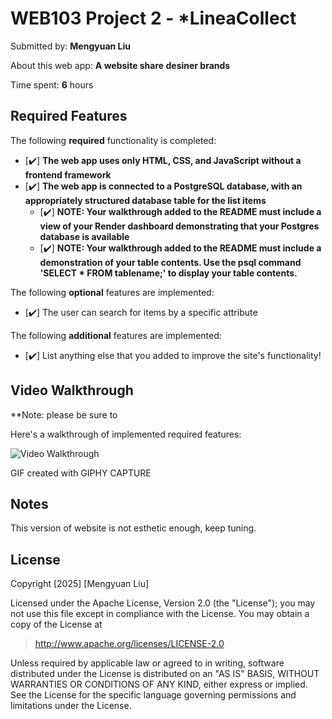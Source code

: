 # WEB103 Project 2 - *LineaCollect

Submitted by: **Mengyuan Liu**

About this web app: **A website share desiner brands**

Time spent: **6** hours

## Required Features

The following **required** functionality is completed:


<!-- Make sure to check off completed functionality below -->
- [✔️] **The web app uses only HTML, CSS, and JavaScript without a frontend framework**
- [✔️] **The web app is connected to a PostgreSQL database, with an appropriately structured database table for the list items**
  - [✔️] **NOTE: Your walkthrough added to the README must include a view of your Render dashboard demonstrating that your Postgres database is available**
  - [✔️]  **NOTE: Your walkthrough added to the README must include a demonstration of your table contents. Use the psql command 'SELECT * FROM tablename;' to display your table contents.**


The following **optional** features are implemented:

- [✔️] The user can search for items by a specific attribute

The following **additional** features are implemented:

- [✔️] List anything else that you added to improve the site's functionality!

## Video Walkthrough

**Note: please be sure to 

Here's a walkthrough of implemented required features:

<img src='https://lineacollect.s3.us-east-1.amazonaws.com/linea.gif' title='Video Walkthrough' width='' alt='Video Walkthrough' />

<!-- Replace this with whatever GIF tool you used! -->
GIF created with GIPHY CAPTURE
<!-- Recommended tools:
[Kap](https://getkap.co/) for macOS
[ScreenToGif](https://www.screentogif.com/) for Windows
[peek](https://github.com/phw/peek) for Linux. -->

## Notes

This version of website is not esthetic enough, keep tuning.

## License

Copyright [2025] [Mengyuan Liu]

Licensed under the Apache License, Version 2.0 (the "License"); you may not use this file except in compliance with the License. You may obtain a copy of the License at

> http://www.apache.org/licenses/LICENSE-2.0

Unless required by applicable law or agreed to in writing, software distributed under the License is distributed on an "AS IS" BASIS, WITHOUT WARRANTIES OR CONDITIONS OF ANY KIND, either express or implied. See the License for the specific language governing permissions and limitations under the License.